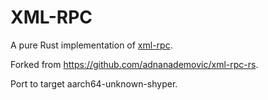 # XML-RPC

A pure Rust implementation of [xml-rpc](http://xmlrpc.scripting.com/spec.html).

Forked from https://github.com/adnanademovic/xml-rpc-rs.

Port to target aarch64-unknown-shyper.
